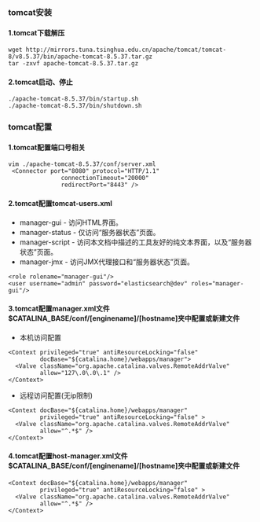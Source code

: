 ### tomcat安装
#### 1.tomcat下载解压
```
wget http://mirrors.tuna.tsinghua.edu.cn/apache/tomcat/tomcat-8/v8.5.37/bin/apache-tomcat-8.5.37.tar.gz
tar -zxvf apache-tomcat-8.5.37.tar.gz
```
#### 2.tomcat启动、停止
```
./apache-tomcat-8.5.37/bin/startup.sh 
./apache-tomcat-8.5.37/bin/shutdown.sh
```
### tomcat配置
#### 1.tomcat配置端口号相关
```
vim ./apache-tomcat-8.5.37/conf/server.xml
 <Connector port="8080" protocol="HTTP/1.1"
               connectionTimeout="20000"
               redirectPort="8443" />
```
#### 2.tomcat配置tomcat-users.xml
* manager-gui - 访问HTML界面。
* manager-status - 仅访问“服务器状态”页面。
* manager-script - 访问本文档中描述的工具友好的纯文本界面，以及“服务器状态”页面。
* manager-jmx - 访问JMX代理接口和“服务器状态”页面。
```
<role rolename="manager-gui"/>
<user username="admin" password="elasticsearch@dev" roles="manager-gui"/>
```
#### 3.tomcat配置manager.xml文件$CATALINA_BASE/conf/[enginename]/[hostname]夹中配置或新建文件
* 本机访问配置
```
<Context privileged="true" antiResourceLocking="false"
         docBase="${catalina.home}/webapps/manager">
  <Valve className="org.apache.catalina.valves.RemoteAddrValve"
         allow="127\.0\.0\.1" />
</Context>
```
* 远程访问配置(无ip限制)
```
<Context docBase="${catalina.home}/webapps/manager"
         privileged="true" antiResourceLocking="false" >
  <Valve className="org.apache.catalina.valves.RemoteAddrValve"
         allow="^.*$" />
</Context>
```
#### 4.tomcat配置host-manager.xml文件$CATALINA_BASE/conf/[enginename]/[hostname]夹中配置或新建文件
```
<Context docBase="${catalina.home}/webapps/manager"
         privileged="true" antiResourceLocking="false" >
  <Valve className="org.apache.catalina.valves.RemoteAddrValve"
         allow="^.*$" />
</Context>
```
